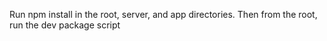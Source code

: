 Run npm install in the root, server, and app directories. Then from the root, run the dev package
script